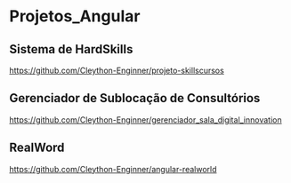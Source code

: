 # Projetos_Angular

## Sistema de HardSkills

https://github.com/Cleython-Enginner/projeto-skillscursos

## Gerenciador de Sublocação de Consultórios 

https://github.com/Cleython-Enginner/gerenciador_sala_digital_innovation

## RealWord

https://github.com/Cleython-Enginner/angular-realworld


